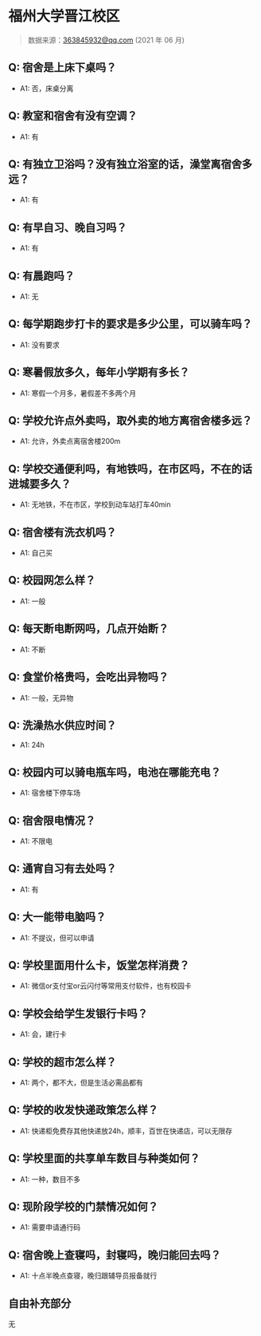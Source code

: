 # 福州大学晋江校区

> 数据来源：363845932@qq.com (2021 年 06 月)

## Q: 宿舍是上床下桌吗？

- A1: 否，床桌分离

## Q: 教室和宿舍有没有空调？

- A1: 有

## Q: 有独立卫浴吗？没有独立浴室的话，澡堂离宿舍多远？

- A1: 有

## Q: 有早自习、晚自习吗？

- A1: 有

## Q: 有晨跑吗？

- A1: 无

## Q: 每学期跑步打卡的要求是多少公里，可以骑车吗？

- A1: 没有要求

## Q: 寒暑假放多久，每年小学期有多长？

- A1: 寒假一个月多，暑假差不多两个月

## Q: 学校允许点外卖吗，取外卖的地方离宿舍楼多远？

- A1: 允许，外卖点离宿舍楼200m

## Q: 学校交通便利吗，有地铁吗，在市区吗，不在的话进城要多久？

- A1: 无地铁，不在市区，学校到动车站打车40min

## Q: 宿舍楼有洗衣机吗？

- A1: 自己买

## Q: 校园网怎么样？

- A1: 一般

## Q: 每天断电断网吗，几点开始断？

- A1: 不断

## Q: 食堂价格贵吗，会吃出异物吗？

- A1: 一般，无异物

## Q: 洗澡热水供应时间？

- A1: 24h

## Q: 校园内可以骑电瓶车吗，电池在哪能充电？

- A1: 宿舍楼下停车场

## Q: 宿舍限电情况？

- A1: 不限电

## Q: 通宵自习有去处吗？

- A1: 有

## Q: 大一能带电脑吗？

- A1: 不提议，但可以申请

## Q: 学校里面用什么卡，饭堂怎样消费？

- A1: 微信or支付宝or云闪付等常用支付软件，也有校园卡

## Q: 学校会给学生发银行卡吗？

- A1: 会，建行卡

## Q: 学校的超市怎么样？

- A1: 两个，都不大，但是生活必需品都有

## Q: 学校的收发快递政策怎么样？

- A1: 快递柜免费存其他快递放24h，顺丰，百世在快递店，可以无限存

## Q: 学校里面的共享单车数目与种类如何？

- A1: 一种，数目不多

## Q: 现阶段学校的门禁情况如何？

- A1: 需要申请通行码

## Q: 宿舍晚上查寝吗，封寝吗，晚归能回去吗？

- A1: 十点半晚点查寝，晚归跟辅导员报备就行

## 自由补充部分

无